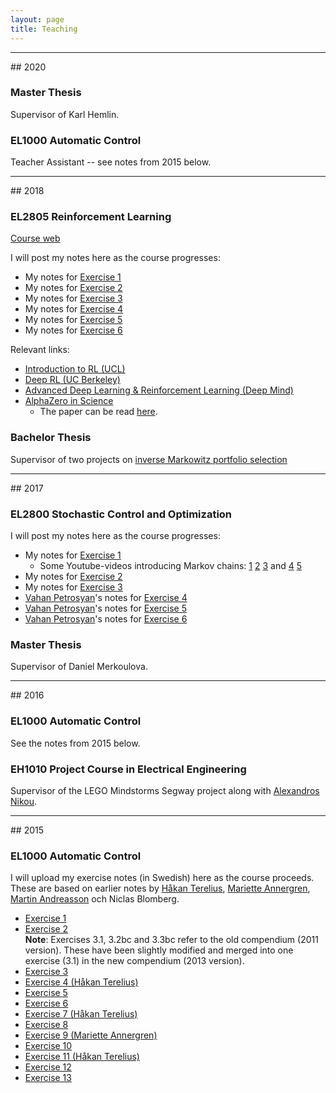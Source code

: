 ```yaml
---
layout: page
title: Teaching
---
```


<hr>
## 2020

### Master Thesis

Supervisor of Karl Hemlin.

### EL1000 Automatic Control 

Teacher Assistant -- see notes from 2015 below.

<hr>
## 2018

### EL2805 Reinforcement Learning

[Course web](https://www.kth.se/student/kurser/kurs/EL2805?l=en)

I will post my notes here as the course progresses:

* My notes for [Exercise 1](http://rmattila.github.io/public/el2805_ex1.pdf)
* My notes for [Exercise 2](http://rmattila.github.io/public/el2805_ex2.pdf)
* My notes for [Exercise 3](http://rmattila.github.io/public/el2805_ex3.pdf)
* My notes for [Exercise 4](http://rmattila.github.io/public/el2805_ex4.pdf)
* My notes for [Exercise 5](http://rmattila.github.io/public/el2805_ex5.pdf)
* My notes for [Exercise 6](http://rmattila.github.io/public/el2805_ex6.pdf)

Relevant links:

* [Introduction to RL (UCL)](http://www0.cs.ucl.ac.uk/staff/d.silver/web/Teaching.html)
* [Deep RL (UC Berkeley)](http://rail.eecs.berkeley.edu/deeprlcourse/)
* [Advanced Deep Learning & Reinforcement Learning (Deep Mind)](https://www.youtube.com/playlist?list=PLqYmG7hTraZDNJre23vqCGIVpfZ_K2RZs)
* [AlphaZero in
  Science](https://deepmind.com/blog/alphazero-shedding-new-light-grand-games-chess-shogi-and-go/)
    * The paper can be read [here](http://science.sciencemag.org/content/362/6419/1140).

### Bachelor Thesis
Supervisor of two projects on [inverse Markowitz portfolio
selection](https://www.kth.se/social/course/EF112X/page/context-c-learning-in-dynamical-systems/)

<hr>
## 2017

### EL2800 Stochastic Control and Optimization

I will post my notes here as the course progresses:

* My notes for [Exercise 1](http://rmattila.github.io/public/el2800_ex1.pdf)
    * Some Youtube-videos introducing Markov chains: 
[1](https://www.youtube.com/watch?v=7KGdE2AK_MQ)
[2](https://www.youtube.com/watch?v=WUjt98HcHlk)
[3](https://www.youtube.com/watch?v=j6OUj9tleVM)
and
[4](https://www.youtube.com/watch?v=Pce7KKeUf5w)
[5](https://www.youtube.com/watch?v=daY4lgEyEPc)
* My notes for [Exercise 2](http://rmattila.github.io/public/el2800_ex2.pdf)
* My notes for [Exercise 3](http://rmattila.github.io/public/el2800_ex3.pdf)
* [Vahan Petrosyan](https://www.kth.se/profile/vahanp)'s notes for [Exercise 4](http://rmattila.github.io/public/el2800_ex4_vahan.pdf)
* [Vahan Petrosyan](https://www.kth.se/profile/vahanp)'s notes for [Exercise 5](http://rmattila.github.io/public/el2800_ex5_vahan.pdf)
* [Vahan Petrosyan](https://www.kth.se/profile/vahanp)'s notes for [Exercise 6](http://rmattila.github.io/public/el2800_ex6_vahan.pdf)

### Master Thesis

Supervisor of Daniel Merkoulova.

<hr>
## 2016

### EL1000 Automatic Control 

See the notes from 2015 below.

### EH1010 Project Course in Electrical Engineering

Supervisor of the LEGO Mindstorms Segway project along with [Alexandros
Nikou](https://people.kth.se/~anikou/).

<hr>
## 2015

### EL1000 Automatic Control 

I will upload my exercise notes (in Swedish) here as the course proceeds.
These are based on earlier notes by [Håkan
Terelius](http://people.kth.se/~hakante/teaching.html), [Mariette
Annergren](https://people.kth.se/~marann/el1000.html), [Martin
Andreasson](https://people.kth.se/~mandreas/teaching.html) och Niclas Blomberg.

* [Exercise 1](http://rmattila.github.io/public/el1000_ovn1.pdf)
* [Exercise 2](http://rmattila.github.io//public/el1000_ovn2.pdf) <br/>
**Note**: Exercises 3.1, 3.2bc and 3.3bc refer to the old compendium (2011
version). These have been slightly modified and merged into one exercise (3.1)
in the new compendium (2013 version).
* [Exercise 3](http://rmattila.github.io//public/el1000_ovn3.pdf)
* [Exercise 4 (Håkan Terelius)](http://people.kth.se/%7Ehakante/teaching/ak2012/exercise04.pdf)
* [Exercise 5](http://rmattila.github.io//public/el1000_ovn5.pdf)
* [Exercise 6](http://rmattila.github.io//public/el1000_ovn6.pdf)
* [Exercise 7 (Håkan Terelius)](http://people.kth.se/%7Ehakante/teaching/ak2012/exercise07.pdf)
* [Exercise 8](http://rmattila.github.io//public/el1000_ovn8.pdf)
* [Exercise 9 (Mariette Annergren)](https://people.kth.se/%7Emarann/teaching/ht2011/ex7.pdf)
* [Exercise 10](http://rmattila.github.io//public/el1000_ovn10.pdf)
* [Exercise 11 (Håkan Terelius)](http://people.kth.se/%7Ehakante/teaching/ak2012/exercise11.pdf)
* [Exercise 12](http://rmattila.github.io//public/el1000_ovn12.pdf)
* [Exercise 13](http://rmattila.github.io//public/el1000_ovn13.pdf)

